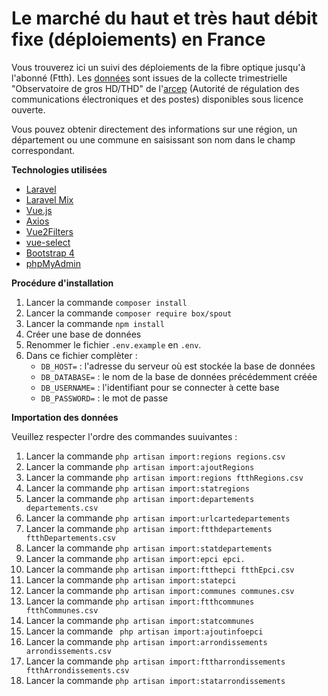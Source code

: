 # Le marché du haut et très haut débit fixe (déploiements) en France

Vous trouverez ici un suivi des déploiements de la fibre optique jusqu'à l'abonné (Ftth). Les [données](https://www.data.gouv.fr/fr/datasets/le-marche-du-haut-et-tres-haut-debit-fixe-deploiements/) sont issues de la collecte trimestrielle "Observatoire de gros HD/THD" de l'[arcep](https://www.arcep.fr/) (Autorité de régulation des communications électroniques et des postes) disponibles sous licence ouverte.

Vous pouvez obtenir directement des informations sur une région, un département ou une commune en saisissant son nom dans le champ correspondant.

**Technologies utilisées** 
- [Laravel](https://laravel.com)
- [Laravel Mix](https://laravel.com/docs/5.6/mix)
- [Vue.js](https://vuejs.org/)
- [Axios](https://github.com/axios/axios)
- [Vue2Filters](https://github.com/freearhey/vue2-filters)
- [vue-select](https://github.com/sagalbot/vue-select)
- [Bootstrap 4](https://getbootstrap.com/docs/4.0/getting-started/introduction/)
- [phpMyAdmin](https://www.phpmyadmin.net/)


**Procédure d'installation**

1. Lancer la commande ```composer install```
2. Lancer la commande ```composer require box/spout``` 
3. Lancer la commande ```npm install``` 
4. Créer une base de données
5. Renommer le fichier ```.env.example```  en ```.env```.
6. Dans ce fichier complèter :
   - ```DB_HOST=``` : l'adresse du serveur où est stockée la base de données
   - ```DB_DATABASE=``` : le nom de la base de données précédemment créée
   - ```DB_USERNAME=``` : l'identifiant pour se connecter à cette base
   - ```DB_PASSWORD=``` : le mot de passe
   

**Importation des données**

Veuillez respecter l'ordre des commandes suuivantes : 

1. Lancer la commande ```php artisan import:regions regions.csv``` 
2. Lancer la commande ```php artisan import:ajoutRegions``` 
3. Lancer la commande ```php artisan import:regions ftthRegions.csv``` 
4. Lancer la commande ```php artisan import:statregions``` 
5. Lancer la commande ```php artisan import:departements departements.csv``` 
6. Lancer la commande ```php artisan import:urlcartedepartements``` 
7. Lancer la commande ```php artisan import:ftthdepartements ftthDepartements.csv``` 
8. Lancer la commande ```php artisan import:statdepartements```
9. Lancer la commande ```php artisan import:epci epci.``` 
10. Lancer la commande ```php artisan import:ftthepci ftthEpci.csv``` 
11. Lancer la commande ```php artisan import:statepci``` 
12. Lancer la commande ```php artisan import:communes communes.csv``` 
13. Lancer la commande ```php artisan import:ftthcommunes ftthCommunes.csv``` 
14. Lancer la commande ```php artisan import:statcommunes```
15. Lancer la commande ``` php artisan import:ajoutinfoepci``` 
16. Lancer la commande ```php artisan import:arrondissements arrondissements.csv``` 
17. Lancer la commande ```php artisan import:fttharrondissements ftthArrondissements.csv``` 
18. Lancer la commande ```php artisan import:statarrondissements``` 

